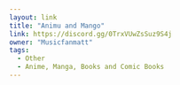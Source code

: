 ```yaml
---
layout: link
title: "Animu and Mango"
link: https://discord.gg/0TrxVUwZsSuz9S4j
owner: "Musicfanmatt"
tags: 
  - Other
  - Anime, Manga, Books and Comic Books
---
```

